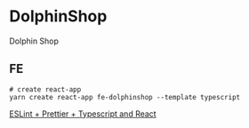 # DolphinShop
Dolphin Shop


## FE
```
# create react-app
yarn create react-app fe-dolphinshop --template typescript
```
[ESLint + Prettier + Typescript and React](https://blog.devgenius.io/eslint-prettier-typescript-and-react-in-2022-e5021ebca2b1)